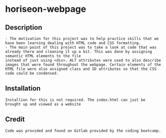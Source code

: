 # horiseon-webpage

## Description
    - The motivation for this project was to help practice skills that we have been learning dealing with HTML code and CSS formatting.
    - The main point of this project was to take a look at code that was already there and cleaning it up a bit. This was done by assigning semantic HTML elements to the file
    instead of just using <div>. ALT attributes were used to also describe images that were found throughout the webpage. Certain elements of the HTML file were also assigned class and ID attributes so that the CSS code could be condensed.

## Installation
    Installion for this is not required. The index.html can just be brought up and viewed as a website

## Credit
    Code was provided and found on Gitlab provided by the coding bootcamp.